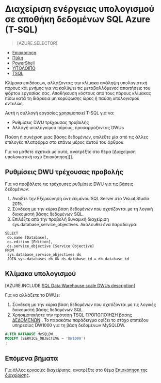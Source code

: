 <properties
   pageTitle="Διαχείριση power υπολογισμού στο Azure SQL δεδομένων αποθήκης (REST) | Microsoft Azure"
   description="Εργασίες Transact-SQL (T-SQL) για να κλιμάκωσης επιδόσεων, προσαρμόζοντας DWUs. Αποθήκευση κόστους, αλλάζοντας την κλίμακα πίσω κατά τη διάρκεια μη κορύφωσης φορές."
   services="sql-data-warehouse"
   documentationCenter="NA"
   authors="barbkess"
   manager="barbkess"
   editor=""/>

<tags
   ms.service="sql-data-warehouse"
   ms.devlang="NA"
   ms.topic="article"
   ms.tgt_pltfrm="NA"
   ms.workload="data-services"
   ms.date="08/08/2016"
   ms.author="barbkess;sonyama"/>

# <a name="manage-compute-power-in-azure-sql-data-warehouse-t-sql"></a>Διαχείριση ενέργειας υπολογισμού σε αποθήκη δεδομένων SQL Azure (T-SQL)

> [AZURE.SELECTOR]
- [Επισκόπηση](sql-data-warehouse-manage-compute-overview.md)
- [Πύλη](sql-data-warehouse-manage-compute-portal.md)
- [PowerShell](sql-data-warehouse-manage-compute-powershell.md)
- [ΥΠΌΛΟΙΠΟ](sql-data-warehouse-manage-compute-rest-api.md)
- [TSQL](sql-data-warehouse-manage-compute-tsql.md)


Κλίμακα επιδόσεων, αλλάζοντας την κλίμακα ανάληψη υπολογιστική πόρους και μνήμης για να καλύψει τις μεταβαλλόμενες απαιτήσεις του φόρτου εργασίας σας. Αποθήκευση κόστους από τους πόρους κλίμακας πίσω κατά τη διάρκεια μη κορύφωσης ώρες ή παύση υπολογισμού εντελώς. 

Αυτή η συλλογή εργασίες χρησιμοποιεί T-SQL για να:

- Ρυθμίσεις DWU τρέχουσας προβολής
- Αλλαγή υπολογισμού πόρους, προσαρμόζοντας DWUs

Παύση ή συνέχιση μιας βάσης δεδομένων, επιλέξτε μία από τις άλλες επιλογές πλατφόρμα στο επάνω μέρος αυτού του άρθρου.

Για να μάθετε σχετικά με αυτό, ανατρέξτε στο θέμα [Διαχείριση υπολογιστική ισχύ Επισκόπηση][].

<a name="current-dwu-bk"></a>

## <a name="view-current-dwu-settings"></a>Ρυθμίσεις DWU τρέχουσας προβολής

Για να προβάλετε τις τρέχουσες ρυθμίσεις DWU για τις βάσεις δεδομένων:

1. Ανοίξτε την Εξερεύνηση αντικειμένου SQL Server στο Visual Studio 2015.
2. Σύνδεση με την κύρια βάση δεδομένων που σχετίζονται με τη λογική διακομιστή βάσης δεδομένων SQL.
2. Επιλέξτε από την προβολή δυναμική διαχείριση sys.database_service_objectives. Ακολουθεί ένα παράδειγμα: 

```
SELECT
 db.name [Database],
 ds.edition [Edition],
 ds.service_objective [Service Objective]
FROM
 sys.database_service_objectives ds
 JOIN sys.databases db ON ds.database_id = db.database_id
```

<a name="scale-dwu-bk"></a>
<a name="scale-compute-bk"></a>

## <a name="scale-compute"></a>Κλίμακα υπολογισμού

[AZURE.INCLUDE [SQL Data Warehouse scale DWUs description](../../includes/sql-data-warehouse-scale-dwus-description.md)]

Για να αλλάξετε το DWUs:


1. Σύνδεση με την κύρια βάση δεδομένων που σχετίζονται με τις λογικές διακομιστή βάσης δεδομένων SQL.
2. Χρησιμοποιήστε την πρόταση TSQL [ΤΡΟΠΟΠΟΊΗΣΗ βάσης ΔΕΔΟΜΈΝΩΝ][] . Το παρακάτω παράδειγμα ορίζει το στόχο επιπέδου υπηρεσίας DW1000 για τη βάση δεδομένων MySQLDW. 

```Sql
ALTER DATABASE MySQLDW
MODIFY (SERVICE_OBJECTIVE = 'DW1000')
;
```

<a name="next-steps-bk"></a>

## <a name="next-steps"></a>Επόμενα βήματα

Για άλλες εργασίες διαχείρισης, ανατρέξτε στο θέμα [Επισκόπηση της διαχείρισης][].

<!--Image references-->

<!--Article references-->
[Service capacity limits]: ./sql-data-warehouse-service-capacity-limits.md
[Επισκόπηση της διαχείρισης]: ./sql-data-warehouse-overview-manage.md
[Διαχείριση Επισκόπηση power υπολογισμού]: ./sql-data-warehouse-manage-compute-overview.md

<!--MSDN references-->

[ΤΡΟΠΟΠΟΊΗΣΗ ΒΆΣΗΣ ΔΕΔΟΜΈΝΩΝ]: https://msdn.microsoft.com/library/mt204042.aspx


<!--Other Web references-->

[Azure portal]: http://portal.azure.com/

